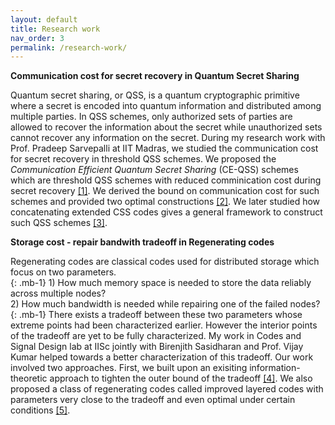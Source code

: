 ```yaml
---
layout: default
title: Research work
nav_order: 3
permalink: /research-work/
---
```


**Communication cost for secret recovery in Quantum Secret Sharing**

Quantum secret sharing, or QSS, is a quantum cryptographic primitive where a secret is encoded into quantum information and distributed among multiple parties.
In QSS schemes, only authorized sets of parties are allowed to recover the information about the secret while unauthorized sets cannot recover any information on the secret.
During my research work with Prof. Pradeep Sarvepalli at IIT Madras, we studied the communication cost for secret recovery in threshold QSS schemes.
We proposed the _Communication Efficient Quantum Secret Sharing_ (CE-QSS) schemes which are threshold QSS schemes with reduced comminication cost during secret recovery [[1]](https://journals.aps.org/pra/abstract/10.1103/PhysRevA.100.052313).
We derived the bound on communication cost for such schemes and provided two optimal constructions [[2]](https://ieeexplore.ieee.org/abstract/document/9674910/).
We later studied how concatenating extended CSS codes gives a general framework to construct such QSS schemes [[3]](https://arxiv.org/abs/2211.06910).

**Storage cost - repair bandwith tradeoff in Regenerating codes**

Regenerating codes are classical codes used for distributed storage which focus on two parameters.
<br>{: .mb-1} 1) How much memory space is needed to store the data reliably across multiple nodes?
<br> 2) How much bandwidth is needed while repairing one of the failed nodes?
<br>{: .mb-1} There exists a tradeoff between these two parameters whose extreme points had been characterized earlier.
However the interior points of the tradeoff are yet to be fully characterized.
My work in Codes and Signal Design lab at IISc jointly with Birenjith Sasidharan and Prof. Vijay Kumar helped towards a better characterization of this tradeoff.
Our work involved two approaches.
First, we built upon an exisiting information-theoretic approach to tighten the outer bound of the tradeoff [[4]](https://ieeexplore.ieee.org/abstract/document/6875270/).
We also proposed a class of regenerating codes called improved layered codes with parameters very close to the tradeoff and even optimal under certain conditions [[5]](https://ieeexplore.ieee.org/abstract/document/7133121/).
